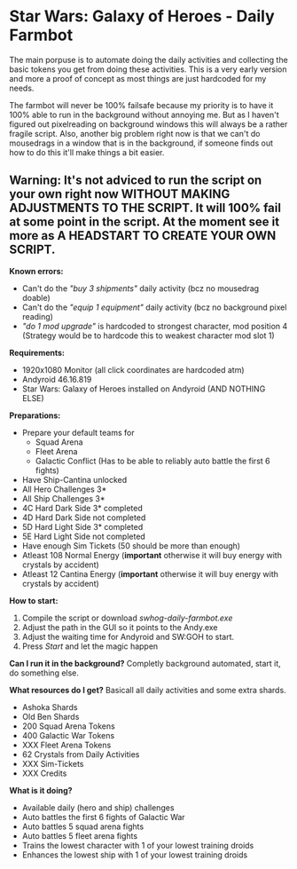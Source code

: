 # Star Wars: Galaxy of Heroes - Daily Farmbot

The main porpuse is to automate doing the daily activities and collecting the basic tokens you get from doing these activities. This is a very early version and more a proof of concept as most things are just hardcoded for my needs.

The farmbot will never be 100% failsafe because my priority is to have it 100% able to run in the background without annoying me. But as I haven't figured out pixelreading on background windows this will always be a rather fragile script. Also, another big problem right now is that we can't do mousedrags in a window that is in the background, if someone finds out how to do this it'll make things a bit easier.

## Warning: It's not adviced to run the script on your own right now WITHOUT MAKING ADJUSTMENTS TO THE SCRIPT. It will 100% fail at some point in the script. At the moment see it more as A HEADSTART TO CREATE YOUR OWN SCRIPT.

**Known errors:**
- Can't do the *"buy 3 shipments"* daily activity (bcz no mousedrag doable)
- Can't do the *"equip 1 equipment"* daily activity (bcz no background pixel reading)
- *"do 1 mod upgrade"* is hardcoded to strongest character, mod position 4 (Strategy would be to hardcode this to weakest character mod slot 1)

**Requirements:**
- 1920x1080 Monitor (all click coordinates are hardcoded atm)
- Andyroid 46.16.819
- Star Wars: Galaxy of Heroes installed on Andyroid (AND NOTHING ELSE)

**Preparations:**
- Prepare your default teams for 
    - Squad Arena
    - Fleet Arena
    - Galactic Conflict (Has to be able to reliably auto battle the first 6 fights)
- Have Ship-Cantina unlocked
- All Hero Challenges 3\*
- All Ship Challenges 3\*
- 4C Hard Dark Side 3\* completed
- 4D Hard Dark Side not completed
- 5D Hard Light Side 3\* completed
- 5E Hard Light Side not completed
- Have enough Sim Tickets (50 should be more than enough)
- Atleast 108 Normal Energy (**important** otherwise it will buy energy with crystals by accident)
- Atleast 12 Cantina Energy (**important** otherwise it will buy energy with crystals by accident)
    
**How to start:**
1. Compile the script or download  *swhog-daily-farmbot.exe*
2. Adjust the path in the GUI so it points to the Andy.exe
3. Adjust the waiting time for Andyroid and SW:GOH to start.
5. Press *Start* and let the magic happen

**Can I run it in the background?**
Completly background automated, start it, do something else.

**What resources do I get?**
Basicall all daily activities and some extra shards.
- Ashoka Shards
- Old Ben Shards
- 200 Squad Arena Tokens
- 400 Galactic War Tokens
- XXX Fleet Arena Tokens
- 62 Crystals from Daily Activities
- XXX Sim-Tickets
- XXX Credits

**What is it doing?**
- Available daily (hero and ship) challenges 
- Auto battles the first 6 fights of Galactic War
- Auto battles 5 squad arena fights
- Auto battles 5 fleet arena fights
- Trains the lowest character with 1 of your lowest training droids
- Enhances the lowest ship with 1 of your lowest training droids
